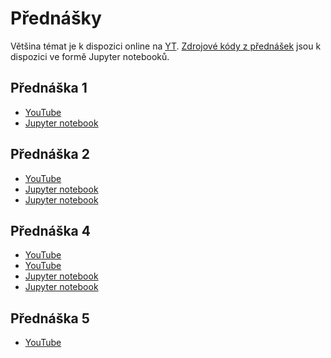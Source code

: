 # Přednášky

Většina témat je k dispozici online na [YT](https://www.youtube.com/@jgatvsb2919).
[Zdrojové kódy z přednášek](notebooks) jsou k dispozici ve formě Jupyter notebooků.


## Přednáška 1

- [YouTube](https://www.youtube.com/watch?v=Fpebl5z0cWQ&list=PL6QCBtgT0B94gbUONguB72-xfgWP_EWNr)
- [Jupyter notebook](https://github.com/geordi/skj-course/blob/master/notebooks/lecture_01.ipynb)


## Přednáška 2

- [YouTube](https://www.youtube.com/playlist?list=PL6QCBtgT0B95n2ZXcPt2JsNdcJzPpMM7b)
- [Jupyter notebook](https://github.com/geordi/skj-course/blob/master/notebooks/lecture_02.ipynb)
- [Jupyter notebook](https://github.com/geordi/skj-course/blob/master/notebooks/lecture_03_oop.ipynb)


## Přednáška 4
- [YouTube](https://www.youtube.com/watch?v=mNCnN5gKhFI&list=PL6QCBtgT0B97xA8-A70X6HUkoU9R-5Jjw)
- [YouTube](https://www.youtube.com/watch?v=ZcRHZcVIFuc&list=PL6QCBtgT0B97f3DOV9KUylDurVDxT0Qvt)
- [Jupyter notebook](https://github.com/geordi/skj-course/blob/master/notebooks/lecture_05_xml_parsing.ipynb)
- [Jupyter notebook](https://github.com/geordi/skj-course/blob/master/notebooks/lecture_05_xml_to_object.ipynb)


## Přednáška 5

- [YouTube](https://www.youtube.com/watch?v=k_NiT4ghQr4&list=PL6QCBtgT0B95ji4HeTNkVYSUAga73Onx3)
